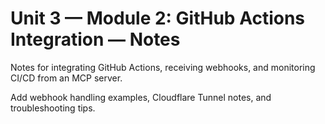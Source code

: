 # Unit 3 — Module 2: GitHub Actions Integration — Notes

Notes for integrating GitHub Actions, receiving webhooks, and monitoring CI/CD from an MCP server.

Add webhook handling examples, Cloudflare Tunnel notes, and troubleshooting tips.
